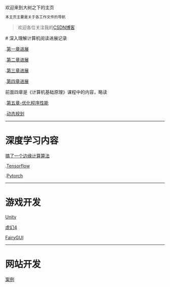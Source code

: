欢迎来到大树之下的主页

```markdown
本主页主要是关于各工作文件的导航
```
>欢迎各位关注我的[CSDN博客](https://blog.csdn.net/ZG____)
<link rel="icon" type="image/x-icon" href="tree.ico"/>
# 深入理解计算机阅读进展记录

.[第一章进展](docs/计算机安全/第一章进度.html)

.[第二章进展](docs/计算机安全/第二章进度.html)

.[第三章进展](docs/计算机安全/第三章进度.html)

.[第四章进展](docs/计算机安全/第三章进度.html)

前面四章是《计算机基础原理》课程中的内容，略读

.[第五章-优化程序性能](docs/计算机安全/第五章-优化程序性能.md)

.[动态规划](docs/计算机安全/动态规划.md)

---
# 深度学习内容
[搞了一个边缘计算算法](https://github.com/belowthetree/bianyuansuanfa/blob/master/README.md)

.[Tensorflow](docs/深度学习/Tensorflow.html)

.[Pytorch](docs/深度学习/Pytorch.html)

---
# 游戏开发
[Unity](docs/游戏开发/Unity.md)

[虚幻4](docs/游戏开发/虚幻4.md)

[FairyGUI](docs/FairyGUI.md)

---
# 网站开发
[案例](docs/案例/案例导航.md)
